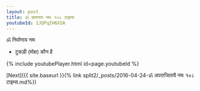 ```yaml
---
layout: post
title: ॐ प्रमाणाय नमः १०८ टाइम्स
youtubeId: 1JQPqIH6XSA
---
```

 
 
 ॐ निर्वाणाय नमः  
 
 -  टुकड़ी (मोक्ष) कौन है 
 
  
 
  
 
 
 
 
 
 


{% include youtubePlayer.html id=page.youtubeId %}
 
[Next]({{ site.baseurl }}{% link  split2/_posts/2016-04-24-ॐ अपराजितायै नमः १०८ टाइम्स.md%})
 
